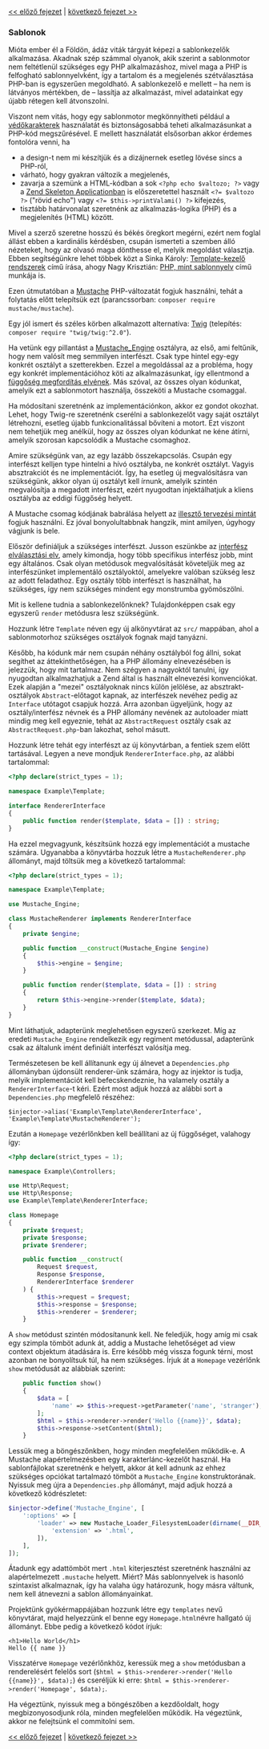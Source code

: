 [<< előző fejezet](08-dependency-injector.md) | [következő fejezet >>](10-dynamic-pages.md)

### Sablonok

Mióta ember él a Földön, ádáz viták tárgyát képezi a sablonkezelők alkalmazása. Akadnak szép számmal olyanok, akik szerint a sablonmotor nem feltétlenül szükséges egy PHP alkalmazáshoz, mivel maga a PHP is felfogható sablonnyelvként, így a tartalom és a megjelenés szétválasztása PHP-ban is egyszerűen megoldható. A sablonkezelő e mellett – ha nem is látványos mértékben, de – lassítja az alkalmazást, mivel adatainkat egy újabb rétegen kell átvonszolni.

Viszont nem vitás, hogy egy sablonmotor megkönnyítheti például a [védőkarakterek](https://hu.wikipedia.org/wiki/Felold%C3%B3jel_(informatika)) használatát és biztonságosabbá teheti alkalmazásunkat a PHP-kód megszűrésével. E mellett használatát elsősorban akkor érdemes fontolóra venni, ha
- a design-t nem mi készítjük és a dizájnernek esetleg lövése sincs a PHP-ról,
- várható, hogy gyakran változik a megjelenés,
- zavarja a szemünk a HTML-kódban a sok `<?php echo $valtozo; ?>` vagy a [Zend Skeleton Applicationban](https://github.com/zendframework/ZendSkeletonApplication/blob/master/module/Application/view/layout/layout.phtml) is előszeretettel használt `<?= $valtozo ?>` ("rövid echo") vagy `<?= $this->printValami() ?>` kifejezés,
- tisztább határvonalat szeretnénk az alkalmazás-logika (PHP) és a megjelenítés (HTML) között.

Mivel a szerző szeretne hosszú és békés öregkort megérni, ezért nem foglal állást ebben a kardinális kérdésben, csupán ismerteti a szemben álló nézeteket, hogy az olvasó maga dönthesse el, melyik megoldást választja. Ebben segítségünkre lehet többek közt a Sinka Károly: [Template-kezelő rendszerek](https://blog.fps.hu/template-kezelo-rendszerek/) című írása, ahogy Nagy Krisztián: [PHP, mint sablonnyelv](https://deadlime.hu/2006/07/28/php-mint-sablonnyelv/) című munkája is.

Ezen útmutatóban a [Mustache](https://github.com/bobthecow/mustache.php) PHP-változatát fogjuk használni, tehát a folytatás előtt telepítsük ezt (parancssorban: `composer require mustache/mustache`).

Egy jól ismert és széles körben alkalmazott alternatíva: [Twig](http://twig.sensiolabs.org/) (telepítés: `composer require "twig/twig:^2.0"`).

Ha vetünk egy pillantást a  [Mustache_Engine](https://github.com/bobthecow/mustache.php/blob/master/src/Mustache/Engine.php) osztályra, az első, ami feltűnik, hogy nem valósít meg semmilyen interfészt. Csak type hintel egy-egy konkrét osztályt a szetterekben. Ezzel a megoldással az a probléma, hogy egy konkrét implementációhoz köti az alkalmazásunkat, így ellentmond a [függőség megfordítás elvének](https://reiteristvan.wordpress.com/2011/09/17/s-o-l-i-d-objektum-orientlt-tervezsi-elvek-5-dip/). Más szóval, az összes olyan kódunkat, amelyik ezt a sablonmotort használja, összeköti a Mustache csomaggal.

Ha módosítani szeretnénk az implementációnkon, akkor ez gondot okozhat. Lehet, hogy Twig-re szeretnénk cserélni a sablonkezelőt vagy saját osztályt létrehozni, esetleg újabb funkcionalitással bővíteni a motort. Ezt viszont nem tehetjük meg anélkül, hogy az összes olyan kódunkat ne kéne átírni, amelyik szorosan kapcsolódik a Mustache csomaghoz.

Amire szükségünk van, az egy lazább összekapcsolás. Csupán egy interfészt kelljen type hintelni a hívó osztályba, ne konkrét osztályt. Vagyis absztrakciót és ne implementációt. Így, ha esetleg új megvalósításra van szükségünk, akkor olyan új osztályt kell írnunk, amelyik szintén megvalósítja a megadott interfészt, ezért nyugodtan injektálhatjuk a kliens osztályba az eddigi függőség helyett.

A Mustache csomag kódjának babrálása helyett az [illesztő tervezési mintát](https://hu.wikipedia.org/wiki/Illeszt%C5%91_programtervez%C3%A9si_minta) fogjuk használni. Ez jóval bonyolultabbnak hangzik, mint amilyen, úgyhogy vágjunk is bele.

Először definiáljuk a szükséges interfészt. Jusson eszünkbe az [interfész elválasztási elv](http://www.clean-code-developer.hu/interface-segregation-principle-isp/), amely kimondja, hogy több specifikus interfész jobb, mint egy általános. Csak olyan metódusok megvalósítását követeljük meg az interfészünket implementáló osztályoktól, amelyekre valóban szükség lesz az adott feladathoz. Egy osztály több interfészt is használhat, ha szükséges, így nem szükséges mindent egy monstrumba gyömöszölni.

Mit is kellene tudnia a sablonkezelőnknek? Tulajdonképpen csak egy egyszerű `render` metódusra lesz szükségünk.

Hozzunk létre `Template` néven egy új alkönyvtárat az `src/` mappában, ahol a sablonmotorhoz szükséges osztályok fognak majd tanyázni.

Később, ha kódunk már nem csupán néhány osztályból fog állni, sokat segíthet az áttekinthetőségen, ha a PHP állomány elnevezésében is jelezzük, hogy mit tartalmaz. Nem szégyen a nagyoktól tanulni, így nyugodtan alkalmazhatjuk a Zend által is használt elnevezési konvenciókat. Ezek alapján a "mezei" osztályoknak nincs külön jelölése, az absztrakt-osztályok `Abstract`-előtagot kapnak, az interfészek nevéhez pedig az `Interface` utótagot csapjuk hozzá. Arra azonban ügyeljünk, hogy az osztály/interfész névnek és a PHP állomány nevének az autoloader miatt mindig meg kell egyeznie, tehát az `AbstractRequest` osztály csak az `AbstractRequest.php`-ban lakozhat, sehol másutt.

Hozzunk létre tehát egy interfészt az új könyvtárban, a fentiek szem előtt tartásával. Legyen a neve mondjuk `RendererInterface.php`, az alábbi tartalommal:

```php
<?php declare(strict_types = 1);

namespace Example\Template;

interface RendererInterface
{
    public function render($template, $data = []) : string;
}
```

Ha ezzel megvagyunk, készítsünk hozzá egy implementációt a mustache számára. Ugyanabba a könyvtárba hozzuk létre a `MustacheRenderer.php` állományt, majd töltsük meg a következő tartalommal:

```php
<?php declare(strict_types = 1);

namespace Example\Template;

use Mustache_Engine;

class MustacheRenderer implements RendererInterface
{
    private $engine;

    public function __construct(Mustache_Engine $engine)
    {
        $this->engine = $engine;
    }

    public function render($template, $data = []) : string
    {
        return $this->engine->render($template, $data);
    }
}
```

Mint láthatjuk, adapterünk meglehetősen egyszerű szerkezet. Míg az eredeti `Mustache_Engine` rendelkezik egy regiment metódussal, adapterünk csak az általunk imént definiált interfészt valósítja meg.

Természetesen be kell állítanunk egy új álnevet a `Dependencies.php` állományban újdonsült renderer-ünk számára, hogy az injektor is tudja, melyik implementációt kell befecskendeznie, ha valamely osztály a `RendererInterface`-t kéri. Ezért most adjuk hozzá az alábbi sort a `Dependencies.php` megfelelő részéhez:

`$injector->alias('Example\Template\RendererInterface', 'Example\Template\MustacheRenderer');`

Ezután a `Homepage` vezérlőnkben kell beállítani az új függőséget, valahogy így:

```php
<?php declare(strict_types = 1);

namespace Example\Controllers;

use Http\Request;
use Http\Response;
use Example\Template\RendererInterface;

class Homepage
{
    private $request;
    private $response;
    private $renderer;

    public function __construct(
        Request $request,
        Response $response,
        RendererInterface $renderer
    ) {
        $this->request = $request;
        $this->response = $response;
        $this->renderer = $renderer;
    }


```

A `show` metódust szintén módosítanunk kell. Ne feledjük, hogy amíg mi csak egy szimpla tömböt adunk át, addig a Mustache lehetőséget ad view context objektum átadására is. Erre később még vissza fogunk térni, most azonban ne bonyolítsuk túl, ha nem szükséges. Írjuk át a `Homepage` vezérlőnk `show` metódusát az alábbiak szerint:

```php
    public function show()
    {
        $data = [
            'name' => $this->request->getParameter('name', 'stranger'),
        ];
        $html = $this->renderer->render('Hello {{name}}', $data);
        $this->response->setContent($html);
    }
```

Lessük meg a böngészőnkben, hogy minden megfelelően működik-e. A Mustache alapértelmezésben egy karakterlánc-kezelőt használ. Ha sablonfájlokat szeretnénk e helyett, akkor át kell adnunk az ehhez szükséges opciókat tartalmazó tömböt a `Mustache_Engine` konstruktorának. Nyissuk meg újra a `Dependencies.php` állományt, majd adjuk hozzá a következő kódrészletet:

```php
$injector->define('Mustache_Engine', [
    ':options' => [
        'loader' => new Mustache_Loader_FilesystemLoader(dirname(__DIR__) . '/templates', [
            'extension' => '.html',
        ]),
    ],
]);
```

Átadunk egy adattömböt mert `.html` kiterjesztést szeretnénk használni az alapértelmezett `.mustache` helyett. Miért? Más sablonnyelvek is hasonló szintaxist alkalmaznak, így ha valaha úgy határozunk, hogy másra váltunk, nem kell átnevezni a sablon állományainkat.

Projektünk gyökérmappájában hozzunk létre egy `templates` nevű könyvtárat, majd helyezzünk el benne egy `Homepage.html`névre hallgató új állományt. Ebbe pedig a következő kódot írjuk:

```
<h1>Hello World</h1>
Hello {{ name }}
```

Visszatérve `Homepage` vezérlőnkhöz, keressük meg a `show` metódusban a renderelésért felelős sort (`$html = $this->renderer->render('Hello {{name}}', $data);`) és cseréljük ki erre: `$html = $this->renderer->render('Homepage', $data);`.

Ha végeztünk, nyissuk meg a böngészőben a kezdőoldalt, hogy megbizonyosodjunk róla, minden megfelelően működik. Ha végeztünk, akkor ne felejtsünk el commitolni sem.

[<< előző fejezet](08-dependency-injector.md) | [következő fejezet >>](10-dynamic-pages.md)
